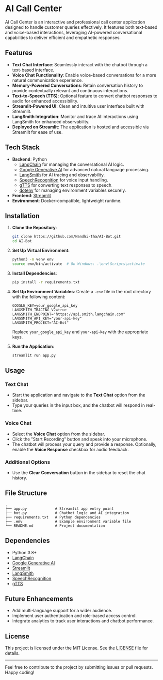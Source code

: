 # AI Call Center

AI Call Center is an interactive and professional call center application designed to handle customer queries effectively. It features both text-based and voice-based interactions, leveraging AI-powered conversational capabilities to deliver efficient and empathetic responses.

## Features

- **Text Chat Interface**: Seamlessly interact with the chatbot through a text-based interface.
- **Voice Chat Functionality**: Enable voice-based conversations for a more natural communication experience.
- **Memory-Powered Conversations**: Retain conversation history to provide contextually relevant and continuous interactions.
- **Text-to-Speech (TTS)**: Optional feature to convert chatbot responses to audio for enhanced accessibility.
- **Streamlit-Powered UI**: Clean and intuitive user interface built with Streamlit.
- **LangSmith Integration**: Monitor and trace AI interactions using LangSmith for enhanced observability.
- **Deployed on Streamlit**: The application is hosted and accessible via Streamlit for ease of use.

## Tech Stack

- **Backend**: Python
  - [LangChain](https://www.langchain.com/) for managing the conversational AI logic.
  - [Google Generative AI](https://cloud.google.com/generative-ai) for advanced natural language processing.
  - [LangSmith](https://smith.langchain.com/) for AI tracing and observability.
  - [SpeechRecognition](https://pypi.org/project/SpeechRecognition/) for voice input handling.
  - [gTTS](https://pypi.org/project/gTTS/) for converting text responses to speech.
  - [dotenv](https://pypi.org/project/python-dotenv/) for managing environment variables securely.
- **Frontend**: [Streamlit](https://streamlit.io/)
- **Environment**: Docker-compatible, lightweight runtime.

## Installation

1. **Clone the Repository**:
   ```bash
   git clone https://github.com/Nandhi-tha/AI-Bot.git
   cd AI-Bot
   ```

2. **Set Up Virtual Environment**:
   ```bash
   python3 -m venv env
   source env/bin/activate  # On Windows: .\env\Scripts\activate
   ```

3. **Install Dependencies**:
   ```bash
   pip install -r requirements.txt
   ```

4. **Set Up Environment Variables**:
   Create a `.env` file in the root directory with the following content:
   ```env
   GOOGLE_KEY=your_google_api_key
   LANGSMITH_TRACING_V2=true
   LANGSMITH_ENDPOINT="https://api.smith.langchain.com"
   LANGSMITH_API_KEY="your-api-key"
   LANGSMITH_PROJECT="AI-Bot"
   ```
   Replace `your_google_api_key` and `your-api-key` with the appropriate keys.

5. **Run the Application**:
   ```bash
   streamlit run app.py
   ```

## Usage

### Text Chat
- Start the application and navigate to the **Text Chat** option from the sidebar.
- Type your queries in the input box, and the chatbot will respond in real-time.

### Voice Chat
- Select the **Voice Chat** option from the sidebar.
- Click the "Start Recording" button and speak into your microphone.
- The chatbot will process your query and provide a response. Optionally, enable the **Voice Response** checkbox for audio feedback.

### Additional Options
- Use the **Clear Conversation** button in the sidebar to reset the chat history.

## File Structure

```plaintext
.
├── app.py             # Streamlit app entry point
├── bot.py             # Chatbot logic and AI integration
├── requirements.txt   # Python dependencies
├── .env               # Example environment variable file
└── README.md          # Project documentation
```

## Dependencies

- Python 3.8+
- [LangChain](https://www.langchain.com/)
- [Google Generative AI](https://cloud.google.com/generative-ai)
- [Streamlit](https://streamlit.io/)
- [LangSmith](https://smith.langchain.com/)
- [SpeechRecognition](https://pypi.org/project/SpeechRecognition/)
- [gTTS](https://pypi.org/project/gTTS/)

## Future Enhancements

- Add multi-language support for a wider audience.
- Implement user authentication and role-based access control.
- Integrate analytics to track user interactions and chatbot performance.

## License

This project is licensed under the MIT License. See the [LICENSE](LICENSE) file for details.

---

Feel free to contribute to the project by submitting issues or pull requests. Happy coding!
